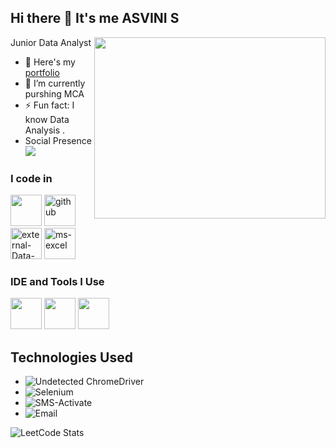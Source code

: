 
## Hi there 👋 It's me ASVINI S

Junior Data Analyst
<img align="right" width="370" height="290" src="https://i.pinimg.com/originals/47/f0/34/47f0342cec72b800463bf003eac1257e.gif">
- 🔭 Here's my [portfolio]()                                                 
- 🌱 I’m currently purshing MCA
- ⚡ Fun fact: I know Data Analysis .
- Social Presence
<br /> [<img src="https://img.shields.io/badge/LinkedIn-0077B5?style=for-the-badge&logo=linkedin&logoColor=white" />](https://www.linkedin.com/in/asvinisekar2709/)

### I code in
<img height="50" width="50" src="https://img.icons8.com/color/48/000000/python.png" /> <img width="50" height="50" src="https://img.icons8.com/ios-glyphs/60/github.png" alt="github"/> <img width="50" height="50" src="https://img.icons8.com/external-smashingstocks-flat-smashing-stocks/66/external-Data-Analyst-accounting-and-consulting-smashingstocks-flat-smashing-stocks-4.png" alt="external-Data-Analyst-accounting-and-consulting-smashingstocks-flat-smashing-stocks-4"/>
<img width="50" height="50" src="https://img.icons8.com/nolan/64/ms-excel.png" alt="ms-excel"/>

### IDE and Tools I Use
<img height="50" width="50" src="https://img.icons8.com/color/48/000000/visual-studio-code-2019.png"/> <img height="50" width="50" src="https://img.icons8.com/color/50/000000/git.png"/> 
 <img height="50" src="https://img.icons8.com/color/480/null/notion--v1.png" /> 
 
## Technologies Used 

- ![Undetected ChromeDriver](https://img.shields.io/badge/-Undetected_ChromeDriver-green)
- ![Selenium](https://img.shields.io/badge/-Selenium-blue)
- ![SMS-Activate](https://img.shields.io/badge/-SMSActivate-yellow)
- ![Email](https://img.shields.io/badge/-Email-red)



![LeetCode Stats](https://leetcard.jacoblin.cool/AsviniSekar?theme=forest&font=Sahitya&ext=activity)

